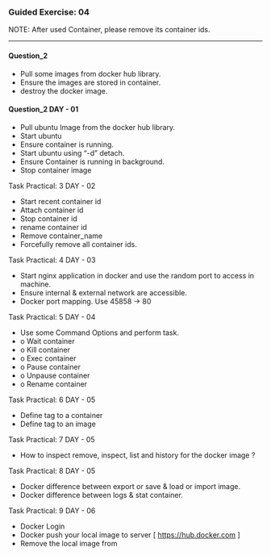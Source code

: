 



### Guided Exercise: 04

NOTE: After used Container, please remove its container ids. 

----------------------------------

#### Question_2
- 	Pull some images from docker hub library. 
- 	Ensure the images are stored in container. 
- 	destroy the docker image.

#### Question_2											DAY - 01
- 	Pull ubuntu Image from the docker hub library.
- 	Start ubuntu 
- 	Ensure container is running.
- 	Start ubuntu using “-d” detach. 
- 	Ensure Container is running in background.
- 	Stop container image 

Task Practical: 3 											DAY - 02
- 	Start recent container id 
- 	Attach container id 
- 	Stop container id 
- 	rename container id
- 	Remove container_name
- 	Forcefully remove all container ids. 

Task Practical: 4											DAY - 03
- 	Start nginx application in docker and use the random port to access in machine.
- 	Ensure internal & external network are accessible.
- 	Docker port mapping. Use 45858 -> 80
	


Task Practical: 5											DAY - 04
-	Use some Command Options and perform task. 
  - o	Wait container
  - o	Kill container
  - o	Exec container
  - o	Pause container
  - o	Unpause container
  - o	Rename container
  
Task Practical: 6											DAY - 05
-	Define tag to a container 
-	Define tag to an image 

Task Practical: 7											DAY - 05
-	How to inspect remove, inspect, list and history for the docker image ?

Task Practical: 8											DAY - 05
-	Docker difference between export or save & load or import image. 
-	Docker difference between logs & stat container.

Task Practical: 9											DAY - 06
-	Docker Login 
-	Docker push your local image to server [ https://hub.docker.com ]
-	Remove the local image from 

















